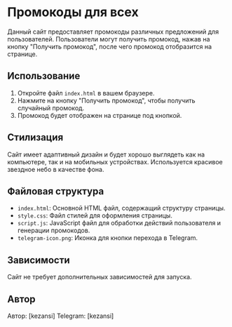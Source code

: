 # Промокоды для всех

Данный сайт предоставляет промокоды различных предложений для пользователей. Пользователи могут получить промокод, нажав на кнопку "Получить промокод", после чего промокод отобразится на странице.

## Использование

1. Откройте файл `index.html` в вашем браузере.
2. Нажмите на кнопку "Получить промокод", чтобы получить случайный промокод.
3. Промокод будет отображен на странице под кнопкой.

## Стилизация

Сайт имеет адаптивный дизайн и будет хорошо выглядеть как на компьютере, так и на мобильных устройствах. Используется красивое звездное небо в качестве фона.

## Файловая структура

- `index.html`: Основной HTML файл, содержащий структуру страницы.
- `style.css`: Файл стилей для оформления страницы.
- `script.js`: JavaScript файл для обработки действий пользователя и генерации промокодов.
- `telegram-icon.png`: Иконка для кнопки перехода в Telegram.

## Зависимости

Сайт не требует дополнительных зависимостей для запуска.

## Автор

Автор: [kezansi]
Telegram: [kezansi]

